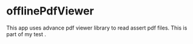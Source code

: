 # offlinePdfViewer
This app uses advance  pdf viewer library to read assert pdf files. This is part of my  test .
